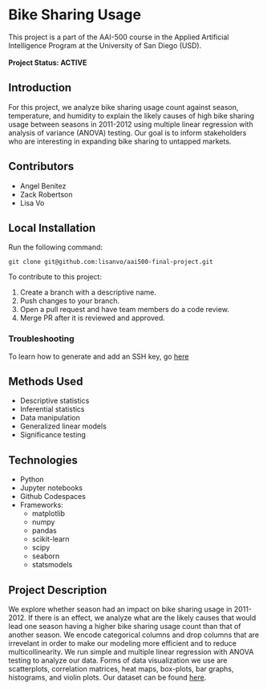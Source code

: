 # Bike Sharing Usage
This project is a part of the AAI-500 course in the Applied Artificial Intelligence Program at the University of San Diego (USD). 
<br><br>**Project Status: ACTIVE**

## Introduction
For this project, we analyze bike sharing usage count against season, temperature, and humidity to explain the likely causes of high bike sharing usage between seasons in 2011-2012 using multiple linear regression with analysis of variance (ANOVA) testing. Our goal is to inform stakeholders who are interesting in expanding bike sharing to untapped markets.

## Contributors
- Angel Benitez
- Zack Robertson
- Lisa Vo

## Local Installation
Run the following command:

```
git clone git@github.com:lisanvo/aai500-final-project.git
```

To contribute to this project:
1. Create a branch with a descriptive name.
2. Push changes to your branch.
3. Open a pull request and have team members do a code review.
4. Merge PR after it is reviewed and approved.

### Troubleshooting

To learn how to generate and add an SSH key, go [here](https://docs.github.com/en/authentication/connecting-to-github-with-ssh/generating-a-new-ssh-key-and-adding-it-to-the-ssh-agent)

## Methods Used
- Descriptive statistics
- Inferential statistics
- Data manipulation
- Generalized linear models
- Significance testing
	
## Technologies
- Python
- Jupyter notebooks
- Github Codespaces
- Frameworks:
    - matplotlib
    - numpy
    - pandas
    - scikit-learn
    - scipy
    - seaborn
    - statsmodels

## Project Description
We explore whether season had an impact on bike sharing usage in 2011-2012. If there is an effect, we analyze what are the likely causes that would lead one season having a higher bike sharing usage count than that of another season. We encode categorical columns and drop columns that are irrevelant in order to make our modeling more efficient and to reduce multicollinearity. We run simple and multiple linear regression with ANOVA testing to analyze our data. Forms of data visualization we use are scatterplots, correlation matrices, heat maps, box-plots, bar graphs, histograms, and violin plots. Our dataset can be found [here](https://archive.ics.uci.edu/dataset/275/bike+sharing+dataset). 
